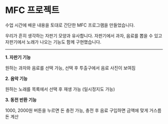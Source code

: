 # MFC 프로젝트 
수업 시간에 배운 내용을 토대로 간단한 MFC 프로그램을 만들었습니다. 

우리가 흔히 생각하는 자판기 모양과 유사합니다. 자판기에서 과자, 음료를 뽑을 수 있고 자판기에서 노래가 나오는 기능도 함께 구현했습니다.
***

**1. 자판기 기능**

원하는 과자와 음료를 선택 가능, 선택 후 투출구에서 음료 사진이 보여짐

**2. 음악 기능**

원하는 노래를 목록에서 선택 후 재생 가능 (일시정지도 가능)

**3. 동전 반환 기능**

1000, 2000원 버튼을 누르면 돈 충전 가능, 충전 후 음료 구입하면 금액에 맞게 거스름돈 계산





